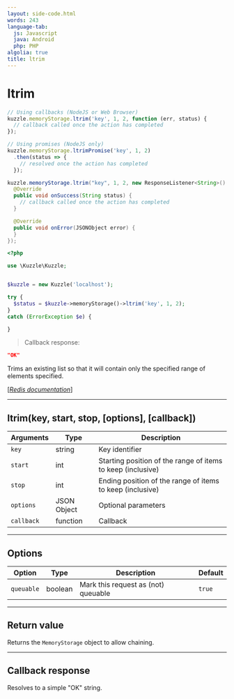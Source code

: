 ```yaml
---
layout: side-code.html
words: 243
language-tab:
  js: Javascript
  java: Android
  php: PHP
algolia: true
title: ltrim
---
```


# ltrim

```js
// Using callbacks (NodeJS or Web Browser)
kuzzle.memoryStorage.ltrim('key', 1, 2, function (err, status) {
  // callback called once the action has completed
});

// Using promises (NodeJS only)
kuzzle.memoryStorage.ltrimPromise('key', 1, 2)
  .then(status => {
    // resolved once the action has completed
  });
```

```java
kuzzle.memoryStorage.ltrim("key", 1, 2, new ResponseListener<String>() {
  @Override
  public void onSuccess(String status) {
    // callback called once the action has completed
  }

  @Override
  public void onError(JSONObject error) {
  }
});
```

```php
<?php

use \Kuzzle\Kuzzle;


$kuzzle = new Kuzzle('localhost');

try {
  $status = $kuzzle->memoryStorage()->ltrim('key', 1, 2);
}
catch (ErrorException $e) {

}
```

> Callback response:

```json
"OK"
```

Trims an existing list so that it will contain only the specified range of elements specified.

[[_Redis documentation_]](https://redis.io/commands/ltrim)

---

## ltrim(key, start, stop, [options], [callback])

| Arguments | Type | Description |
|---------------|---------|----------------------------------------|
| `key` | string | Key identifier |
| `start` | int | Starting position of the range of items to keep (inclusive) |
| `stop` | int | Ending position of the range of items to keep (inclusive) |
| `options` | JSON Object | Optional parameters |
| `callback` | function | Callback |

---

## Options

| Option | Type | Description | Default |
|---------------|---------|----------------------------------------|---------|
| `queuable` | boolean | Mark this request as (not) queuable | ``true`` |


---

## Return value

Returns the `MemoryStorage` object to allow chaining.

---

## Callback response

Resolves to a simple "OK" string.
